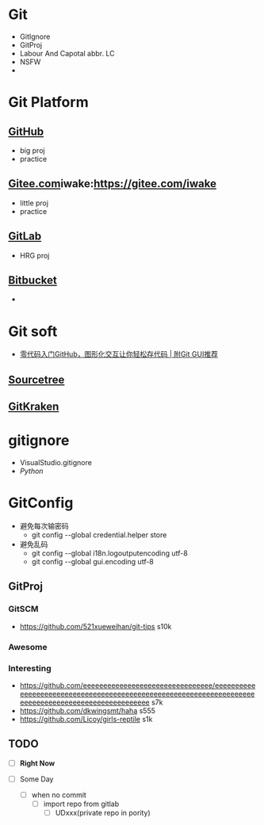 # Git
- GitIgnore
- GitProj
- Labour And Capotal abbr. LC
- NSFW
- 
# Git Platform

## [GitHub](https://github.com/liuwake)
- big proj
- practice

## [Gitee.com](https://gitee.com/liuwake)iwake:https://gitee.com/iwake
- little proj
- practice
## [GitLab](https://gitlab.com/liuwake)
- HRG proj

## [Bitbucket](https://bitbucket.org/dashboard/overview)
- 
#  Git soft
- [零代码入门GitHub，图形化交互让你轻松存代码 | 附Git GUI推荐](https://weibo.com/ttarticle/p/show?id=2309404405220623909253#_0)
## [Sourcetree](https://www.sourcetreeapp.com/)

## [GitKraken](https://www.gitkraken.com)
# gitignore
- VisualStudio.gitignore
- *Python*
# GitConfig
- 避免每次输密码
  - git config --global credential.helper store
- 避免乱码
  - git config --global i18n.logoutputencoding utf-8
  - git config --global gui.encoding utf-8

## GitProj
### GitSCM
- https://github.com/521xueweihan/git-tips s10k
### Awesome


### Interesting
- https://github.com/eeeeeeeeeeeeeeeeeeeeeeeeeeeeeeee/eeeeeeeeeeeeeeeeeeeeeeeeeeeeeeeeeeeeeeeeeeeeeeeeeeeeeeeeeeeeeeeeeeeeeeeeeeeeeeeeeeeeeeeeeeeeeeeeeeee s7k
- https://github.com/dkwingsmt/haha s555
- https://github.com/Licoy/girls-reptile s1k


## TODO
- [ ] **Right Now**

- [ ] Some Day
  - [ ] when no commit
    - [ ] import repo from gitlab
      - [ ] UDxxx(private repo in pority)